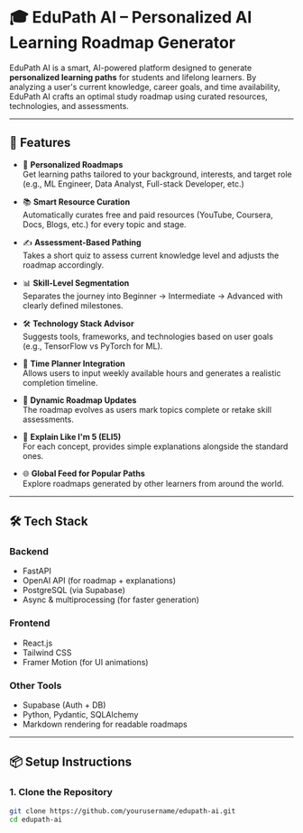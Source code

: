# 🎓 EduPath AI – Personalized AI Learning Roadmap Generator

EduPath AI is a smart, AI-powered platform designed to generate **personalized learning paths** for students and lifelong learners. By analyzing a user's current knowledge, career goals, and time availability, EduPath AI crafts an optimal study roadmap using curated resources, technologies, and assessments.

---

## 🚀 Features

- 🧠 **Personalized Roadmaps**  
  Get learning paths tailored to your background, interests, and target role (e.g., ML Engineer, Data Analyst, Full-stack Developer, etc.)

- 📚 **Smart Resource Curation**  
  Automatically curates free and paid resources (YouTube, Coursera, Docs, Blogs, etc.) for every topic and stage.

- ✍️ **Assessment-Based Pathing**  
  Takes a short quiz to assess current knowledge level and adjusts the roadmap accordingly.

- 📊 **Skill-Level Segmentation**  
  Separates the journey into Beginner → Intermediate → Advanced with clearly defined milestones.

- 🛠️ **Technology Stack Advisor**  
  Suggests tools, frameworks, and technologies based on user goals (e.g., TensorFlow vs PyTorch for ML).

- 📅 **Time Planner Integration**  
  Allows users to input weekly available hours and generates a realistic completion timeline.

- 🔄 **Dynamic Roadmap Updates**  
  The roadmap evolves as users mark topics complete or retake skill assessments.

- 🔎 **Explain Like I'm 5 (ELI5)**  
  For each concept, provides simple explanations alongside the standard ones.

- 🌐 **Global Feed for Popular Paths**  
  Explore roadmaps generated by other learners from around the world.

---

## 🛠️ Tech Stack

### Backend
- FastAPI
- OpenAI API (for roadmap + explanations)
- PostgreSQL (via Supabase)
- Async & multiprocessing (for faster generation)

### Frontend
- React.js
- Tailwind CSS
- Framer Motion (for UI animations)

### Other Tools
- Supabase (Auth + DB)
- Python, Pydantic, SQLAlchemy
- Markdown rendering for readable roadmaps

---

## 📦 Setup Instructions

### 1. Clone the Repository

```bash
git clone https://github.com/yourusername/edupath-ai.git
cd edupath-ai